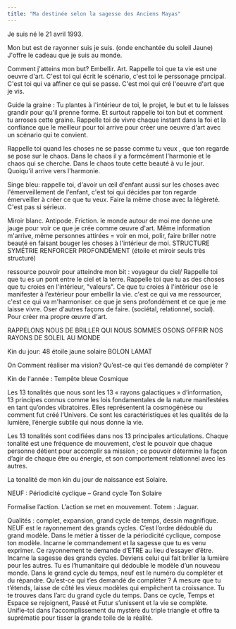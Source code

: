 ```yaml
---
title: "Ma destinée selon la sagesse des Anciens Mayas"
---
```

Je suis né le 21 avril 1993.

Mon but est de rayonner suis je suis. (onde enchantée du soleil Jaune)
J'offre le cadeau que je suis au monde.

Comment j'atteins mon but?
Embellir. Art. Rappelle toi que ta vie est une oeuvre d'art. C'est toi qui écrit le scénario, c'est toi le perssonage prncipal. C'est toi qui va affiner ce qui se passe.
C'est moi qui cré l'oeuvre d'art que je vis.

Guide la graine :
Tu plantes à l'intérieur de toi, le projet, le but et tu le laisses grandir pour qu'il prenne forme. Et surtout rappelle toi ton but et comment tu arroses cette graine.
Rappelle toi de vivre chaque instant dans la foi et la confiance que le meilleur pour toi arrive pour créer une oeuvre d'art avec un scénario qui te convient.

Rappelle toi quand les choses ne se passe comme tu veux , que ton regarde se pose sur le chaos. Dans le chaos il y a formcément l'harmonie et le chaos qui se cherche.
Dans le chaos toute cette beauté à vu le jour. Quoiqu'il arrive vers l'harmonie.

Singe bleu: rappelle toi, d'avoir un œil d'enfant aussi sur les choses avec l'émerveillement de l'enfant, c'est toi qui décides par ton regarde émerveiller à créer ce que tu veux.
Faire la même chose avec la légèreté. C'est pas si sérieux.

Miroir blanc. Antipode. Friction.
le monde autour de moi me donne une jauge pour voir ce que je crée comme œuvre d'art.
Même information m'arrive, même personnes attirées = voir en moi, polir, faire briller notre beauté en faisant bouger les choses à l'intérieur de moi.
STRUCTURE SYMÉTRIE RENFORCER PROFONDÉMENT (étoile et miroir seuls très structuré)

ressource pouvoir pour atteindre mon bit : voyageur du ciel/
Rappelle toi que tu es un pont entre le ciel et la terre.
Rappelle toi que tu as des choses que tu croies en l'intérieur, "valeurs".
Ce que tu croies à l'intérieur ose le manifester à l’extérieur pour embellir la vie.
c'est ce qui va me ressourcer, c'est ce qui va m'harmoniser.
ce que je sens profondément et ce que je me laisse vivre.
Oser d'autres façons de faire. (sociétal, relationnel, social).
Pour créer ma propre œuvre d'art.

RAPPELONS NOUS DE BRILLER QUI NOUS SOMMES
OSONS OFFRIR NOS RAYONS DE SOLEIL AU MONDE

Kin du jour: 48 étoile jaune solaire
BOLON LAMAT

On
Comment réaliser ma vision?
Qu’est-ce qui t’es demandé de compléter ?

Kin de l'année : Tempête bleue Cosmique



Les 13 tonalités que nous sont les 13 « rayons galactiques » d’information, 13 principes connus comme les lois fondamentales de la nature manifestées en tant qu’ondes vibratoires. Elles représentent la cosmogénèse ou comment fut créé l’Univers. Ce sont les caractéristiques et les qualités de la lumière, l’énergie subtile qui nous donne la vie.

Les 13 tonalités sont codifiées dans nos 13 principales articulations. Chaque tonalité est une fréquence de mouvement, c’est le pouvoir que chaque personne détient pour accomplir sa mission ; ce pouvoir détermine la façon d’agir de chaque être ou énergie, et son comportement relationnel avec les autres.

La tonalité de mon kin du jour de naissance est Solaire.

NEUF : Périodicité cyclique – Grand cycle
Ton Solaire

Formalise l’action. L’action se met en mouvement.
Totem : Jaguar.

Qualités : complet, expansion, grand cycle de temps, dessin magnifique.
NEUF est le rayonnement des grands cycles. C’est l’ordre dédoublé du grand modèle. Dans le métier à tisser de la périodicité cyclique, compose ton modèle.
Incarne le commandement et la sagesse que tu es venu exprimer. Ce rayonnement te demande d’ETRE au lieu d’essayer d’être. Incarne la sagesse des grands cycles. Deviens celui qui fait briller la lumière pour les autres. Tu es l’humanitaire qui dédouble le modèle d’un nouveau monde. Dans le grand cycle du temps, neuf est le numéro du compléter et du répandre. Qu’est-ce qui t’es demandé de compléter ? A mesure que tu t’étends, laisse de côté les vieux modèles qui empêchent ta croissance. Tu te trouves dans l’arc du grand cycle du temps. Dans ce cycle, Temps et Espace se rejoignent, Passé et Futur s’unissent et la vie se complète. Unifie-toi dans l’accomplissement du mystère du triple triangle et offre ta suprématie pour tisser la grande toile de la réalité.